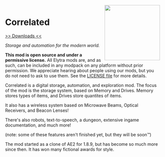 <img src="https://rawgit.com/elytra/Correlated/1.11.2/doc/emblem.svg" align="right" width="180px"/>

# Correlated
[>> Downloads <<](https://github.com/elytra/Correlated/releases)

*Storage and automation for the modern world.*

**This mod is open source and under a permissive license.** All Elytra mods are,
and as such, can be included in any modpack on any platform without prior
permission. We appreciate hearing about people using our mods, but you do not
need to ask to use them. See the [LICENSE file](LICENSE) for more details.

Correlated is a digital storage, automation, and exploration mod. The focus
of the mod is the storage system, based on Memory and Drives. Memory stores
types of items, and Drives store quantites of items.

It also has a wireless system based on Microwave Beams, Optical Receivers, and
Beacon Lenses!

There's also robots, text-to-speech, a dungeon, extensive ingame documentation,
and much more!

(note: some of these features aren't finished yet, but they will be soon™)

The mod started as a clone of AE2 for 1.8.9, but has become so much more since
then. It has won many fictional awards for style.
